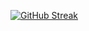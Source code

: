 [![GitHub Streak](https://streak-stats.demolab.com/?user=iam-navaneeth)](https://git.io/streak-stats)
